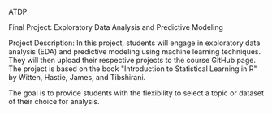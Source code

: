 ATDP

Final Project: Exploratory Data Analysis and Predictive Modeling

Project Description: In this project, students will engage in exploratory data analysis (EDA) and predictive modeling using 
machine learning techniques. They will then upload their respective projects to the course GitHub page. The project is based 
on the book "Introduction to Statistical Learning in R" by Witten, Hastie, James, and Tibshirani. 

The goal is to provide students with the flexibility to select a topic or dataset of their choice for analysis.

